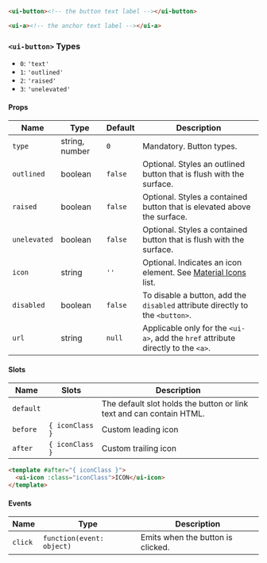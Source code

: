 ```html
<ui-button><!-- the button text label --></ui-button>

<ui-a><!-- the anchor text label --></ui-a>
```

### `<ui-button>` Types

- `0`: `'text'`
- `1`: `'outlined'`
- `2`: `'raised'`
- `3`: `'unelevated'`

#### Props

| Name         | Type           | Default | Description                                                                       |
| ------------ | -------------- | ------- | --------------------------------------------------------------------------------- |
| `type`       | string, number | `0`     | Mandatory. Button types.                                                          |
| `outlined`   | boolean        | `false` | Optional. Styles an outlined button that is flush with the surface.               |
| `raised`     | boolean        | `false` | Optional. Styles a contained button that is elevated above the surface.           |
| `unelevated` | boolean        | `false` | Optional. Styles a contained button that is flush with the surface.               |
| `icon`       | string         | `''`    | Optional. Indicates an icon element. See [Material Icons](/#/icons) list.         |
| `disabled`   | boolean        | `false` | To disable a button, add the `disabled` attribute directly to the `<button>`.     |
| `url`        | string         | `null`  | Applicable only for the `<ui-a>`, add the `href` attribute directly to the `<a>`. |

#### Slots

| Name      | Slots           | Description                                                          |
| --------- | --------------- | -------------------------------------------------------------------- |
| `default` |                 | The default slot holds the button or link text and can contain HTML. |
| `before`  | `{ iconClass }` | Custom leading icon                                                  |
| `after`   | `{ iconClass }` | Custom trailing icon                                                 |

```html
<template #after="{ iconClass }">
  <ui-icon :class="iconClass">ICON</ui-icon>
</template>
```

#### Events

| Name    | Type                      | Description                       |
| ------- | ------------------------- | --------------------------------- |
| `click` | `function(event: object)` | Emits when the button is clicked. |
